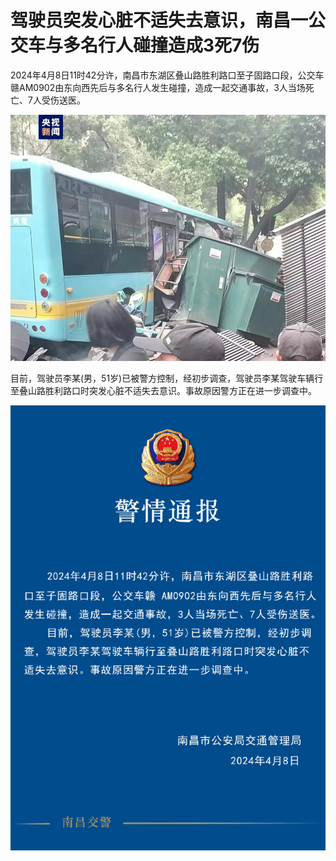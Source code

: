 # 驾驶员突发心脏不适失去意识，南昌一公交车与多名行人碰撞造成3死7伤

2024年4月8日11时42分许，南昌市东湖区叠山路胜利路口至子固路口段，公交车赣AM0902由东向西先后与多名行人发生碰撞，造成一起交通事故，3人当场死亡、7人受伤送医。

![3321c6ca54ac37754cfa4a71d5af5480.jpg](https://raw.githubusercontent.com/qqhsx/qqnews_image/main/2024/04/08/驾驶员突发心脏不适失去意识，南昌一公交车与多名行人碰撞造成3死7伤/3321c6ca54ac37754cfa4a71d5af5480.jpg)

目前，驾驶员李某(男，51岁)已被警方控制，经初步调查，驾驶员李某驾驶车辆行至叠山路胜利路口时突发心脏不适失去意识。事故原因警方正在进一步调查中。

![c805cd7296c3611f269e2a4922070cc2.jpg](https://raw.githubusercontent.com/qqhsx/qqnews_image/main/2024/04/08/驾驶员突发心脏不适失去意识，南昌一公交车与多名行人碰撞造成3死7伤/c805cd7296c3611f269e2a4922070cc2.jpg)

